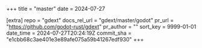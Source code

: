+++
title = "master"
date = 2024-07-27

[extra]
repo = "gdext"
docs_rel_url = "gdext/master/godot"
pr_url = "https://github.com/godot-rust/gdext"
pr_author = ""
sort_key = 9999-01-01
date_time = 2024-07-27T20:24:19Z
commit_sha = "e1cbb68c3ae401e3e89afe075a59b41267edf930"
+++


